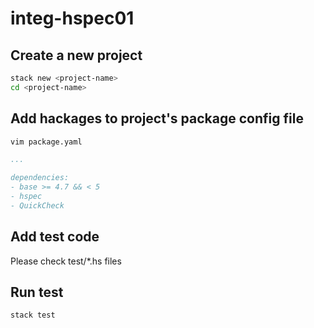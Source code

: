 # integ-hspec01

## Create a new project

```bash
stack new <project-name>
cd <project-name>
```

## Add hackages to project's package config file

```bash
vim package.yaml
```

```yaml
...

dependencies:
- base >= 4.7 && < 5
- hspec
- QuickCheck
```

## Add test code

Please check test/*.hs files

## Run test

```bash
stack test
```
